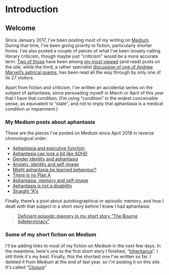 # Introduction
 
## Welcome

Since January 2017, I’ve been posting most of my writing on [Medium](https://medium.com/@artkavanagh). During that time, I’ve been giving priority to fiction, particularly shorter forms. I’ve also posted a couple of pieces of what I’ve been loosely calling literary criticism, though maybe just "criticism" would be a more accurate term. [Two of those](https://medium.com/@artkavanagh/robert-galbraiths-cormoran-strike-books-7bd41682fbdc
) have been among [my most viewed](https://medium.com/@artkavanagh/who-really-killed-the-generals-daughter-6d07a25b1e19) (and read) posts on the site, while the third, a rather specialist [discussion of one of Andrew Marvell’s satirical poems](https://medium.com/@artkavanagh/the-paradoxical-ambition-of-andrew-marvells-third-advice-to-a-painter-1cdfae1018d2
), has been read all the way through by only one of its 27 visitors.



Apart from fiction and criticism, I’ve written an accidental series on the subject of aphantasia, since persuading myself in March or April of this year that I have that condition. (I’m using “condition” in the widest conceivable sense, as equivalent to “state”, and not to imply that aphantasia is a medical condition or impairment.)



### My Medium posts about aphantasia

These are the pieces I’ve posted on Medium since April 2018 in reverse chronological order:

- [Aphantasia and executive function](https://medium.com/@artkavanagh/aphantasia-and-executive-function-c7a5cb05162c)
- [Aphantasia can look a bit like ADHD](https://medium.com/@artkavanagh/aphantasia-can-look-a-bit-like-adhd-e81dc7e0e259)
- [Gender identity and aphantasia](https://medium.com/@artkavanagh/gender-identity-and-aphantasia-e0c93850ffb1)
- [Anxiety, identity and self-image](https://medium.com/@artkavanagh/anxiety-identity-and-self-image-40288046b46b)
- [Might aphantasia be learned behaviour?](https://medium.com/@artkavanagh/might-aphantasia-be-learned-behaviour-47dc4c72026)
- [There is no Plan A](https://medium.com/@artkavanagh/there-is-no-plan-a-e969c8f9587)
- [Aphantasia, memory and self-image](https://medium.com/@artkavanagh/aphantasia-memory-and-self-image-2db66c17c5f3)
- [Aphantasia is not a disability](https://medium.com/@artkavanagh/aphantasia-is-not-a-disability-511989fa1e71)
- [Straight &ldquo;A&rdquo;s](https://medium.com/@artkavanagh/straight-a-s-a2b0b3bc8425)

Finally, there’s a post about autobiographical or episodic memory, and how I dealt with that subject in a short story before I knew I had aphantasia:

> [Deficient episodic memory in my short story &ldquo;The Bourne Indeterminacy&rdquo;](https://medium.com/@artkavanagh/deficient-episodic-memory-in-my-short-story-the-bourne-indeterminacy-c48404d656c4)

### Some of my short fiction on Medium

I&apos;ll be adding links to most of my fiction on Medium in the next few days. In the meantime, here&apos;s one to the first short story I finished, &ldquo;[Inheritance](https://medium.com/@artkavanagh/inheritance-cb80a3e59734)&rdquo;. I still think it&apos;s my best. Finally, this the shortest one I've written so far. I deleted it from Medium at the end of last year, so I'm posting it on this site. It&apos;s called &ldquo;[Closure](https://www.artkavanagh.ie/Closure.md)&rdquo;

